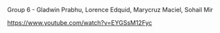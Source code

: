 Group 6 - Gladwin Prabhu, Lorence Edquid, Marycruz Maciel, Sohail Mir


https://www.youtube.com/watch?v=EYGSsM12Fyc
